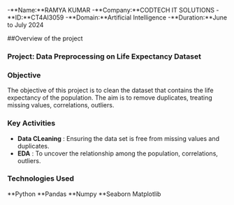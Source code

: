 -**Name:**RAMYA KUMAR
-**Company:**CODTECH IT SOLUTIONS
-**ID:**CT4AI3059
-**Domain:**Artificial Intelligence
-**Duration:**June to July 2024




##Overview of the project

### Project: Data Preprocessing on Life Expectancy Dataset

### Objective 
The objective of this project is to clean the dataset that contains the life expectancy of the population. The aim is to remove duplicates, treating missing values, correlations, outliers.

### Key Activities
- **Data CLeaning** : Ensuring the data set is free from missing values and duplicates.
- **EDA** : To uncover the relationship among the population, correlations, outliers.

### Technologies Used 
**Python
**Pandas
**Numpy
**Seaborn
Matplotlib
